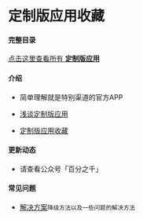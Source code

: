 # 定制版应用收藏

#### 完整目录

[点击这里查看所有 **定制版应用** ](https://github.com/captions/dzb/blob/main/0.md)

#### 介绍

- 简单理解就是特别渠道的官方APP

- [浅谈定制版应用](https://mp.weixin.qq.com/s/i7ADjqlF30SgoZi6cXUFOw)

- [定制版应用收藏](https://mp.weixin.qq.com/s/AO4ZUeq75rUJBn3yicLXoA)

#### 更新动态

- 请查看公众号「百分之千」

#### 常见问题

- [解决方案](https://mp.weixin.qq.com/s/ct-giDYHdF3lxh6xEkqELQ)`降级方法以及一些问题的解决方法`
